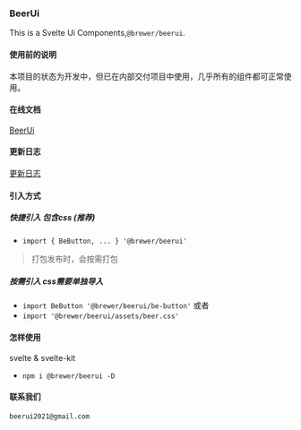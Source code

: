 ### BeerUi
This is a Svelte Ui Components,`@brewer/beerui`.

#### 使用前的说明
本项目的状态为开发中，但已在内部交付项目中使用，几乎所有的组件都可正常使用。

#### 在线文档
[BeerUi](https://beer-ui.vercel.app/)

#### 更新日志
[更新日志](./CHANGELOG.md)

#### 引入方式

##### 快捷引入 包含css (推荐)
- `import { BeButton, ... } '@brewer/beerui'`
> 打包发布时，会按需打包

##### 按需引入 css需要单独导入
- `import BeButton '@brewer/beerui/be-button'` 或者
- `import '@brewer/beerui/assets/beer.css'`

#### 怎样使用
svelte & svelte-kit

- `npm i @brewer/beerui -D`

#### 联系我们
`beerui2021@gmail.com`


